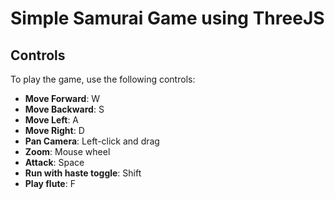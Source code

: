 # Simple Samurai Game using ThreeJS

## Controls

To play the game, use the following controls:

- **Move Forward**: W
- **Move Backward**: S
- **Move Left**: A
- **Move Right**: D
- **Pan Camera**: Left-click and drag
- **Zoom**: Mouse wheel
- **Attack**: Space
- **Run with haste toggle**: Shift
- **Play flute**: F